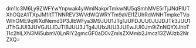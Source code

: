 dm1lc3M6Ly9ZWFYwYnpwak4yWmlNakprTmkwNU5qSmhMVE5rTjJNdFlUTXhOQzA1TXpJM1ltTTNNREV3WVdWQWRYTm9aVEl1ZUhRdWNHTmpkeTVpWlhOME9qWXdNemd3P3JlbWFya3M9JUU1JTg1JUFDJUU0JUJDJTk3JUU1JThGJUI3JUVGJUJDJTlBJUU3JTg4JUIxJUU3JUEwJUI0Jm9iZnNQYXJhbT11c2hlLXN3Mi5ubmV0LnRlY2gmcGF0aD0vZmlsZXMmb2Jmcz13ZWJzb2NrZXQ=
